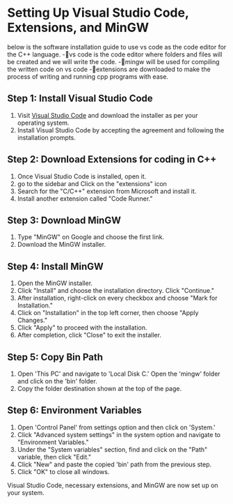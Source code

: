 # Setting Up Visual Studio Code, Extensions, and MinGW
below is the software installation guide to use vs code as the code editor for the C++ language.
-💠vs code is the code editor where folders and files will be created and we will write the code.
-💠mingw will be used for compiling the written code on vs code
-💠extensions are downloaded to make the process of writing and running cpp programs with ease.


## Step 1: Install Visual Studio Code

1. Visit [Visual Studio Code](https://code.visualstudio.com/download) and download the installer as per your operating system.
2. Install Visual Studio Code by accepting the agreement and following the installation prompts.

## Step 2: Download Extensions for coding in C++

1. Once Visual Studio Code is installed, open it.
2. go to the sidebar and Click on the "extensions" icon 
3. Search for the "C/C++" extension from Microsoft and install it.
4. Install another extension called "Code Runner."

## Step 3: Download MinGW

1. Type "MinGW" on Google and choose the first link.
2. Download the MinGW installer.

## Step 4: Install MinGW

1. Open the MinGW installer.
2. Click "Install" and choose the installation directory. Click "Continue."
3. After installation, right-click on every checkbox and choose "Mark for Installation."
4. Click on "Installation" in the top left corner, then choose "Apply Changes."
5. Click "Apply" to proceed with the installation.
6. After completion, click "Close" to exit the installer.

## Step 5: Copy Bin Path

1. Open 'This PC' and navigate to 'Local Disk C.' Open the 'mingw' folder and click on the 'bin' folder.
2. Copy the folder destination shown at the top of the page.

## Step 6: Environment Variables

1. Open 'Control Panel' from settings option and then click on 'System.'
2. Click "Advanced system settings" in the system option and navigate to "Environment Variables."
3. Under the "System variables" section, find and click on the "Path" variable, then click "Edit."
4. Click "New" and paste the copied 'bin' path from the previous step.
5. Click "OK" to close all windows.

Visual Studio Code, necessary extensions, and MinGW are now set up on your system.
